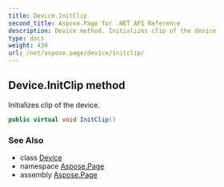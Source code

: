 ```yaml
---
title: Device.InitClip
second_title: Aspose.Page for .NET API Reference
description: Device method. Initializes clip of the device
type: docs
weight: 430
url: /net/aspose.page/device/initclip/
---
```

## Device.InitClip method

Initializes clip of the device.

```csharp
public virtual void InitClip()
```

### See Also

* class [Device](../)
* namespace [Aspose.Page](../../device/)
* assembly [Aspose.Page](../../../)


